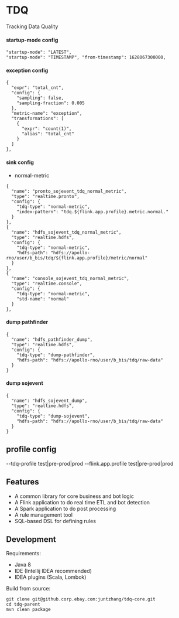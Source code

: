 # TDQ
Tracking Data Quality

#### startup-mode config
```
"startup-mode": "LATEST",
"startup-mode": "TIMESTAMP", "from-timestamp": 1628067300000,
```
#### exception config
```
{
  "expr": "total_cnt",
  "config": {
    "sampling": false,
    "sampling-fraction": 0.005
  },
  "metric-name": "exception",
  "transformations": [
    {
      "expr": "count(1)",
      "alias": "total_cnt"
    }
  ]
},
```


#### sink config
* normal-metric
```
{
  "name": "pronto_sojevent_tdq_normal_metric",
  "type": "realtime.pronto",
  "config": {
    "tdq-type": "normal-metric",
    "index-pattern": "tdq.${flink.app.profile}.metric.normal."
  }
},
{
  "name": "hdfs_sojevent_tdq_normal_metric",
  "type": "realtime.hdfs",
  "config": {
    "tdq-type": "normal-metric",
    "hdfs-path": "hdfs://apollo-rno/user/b_bis/tdq/${flink.app.profile}/metric/normal"
  }
},
{
  "name": "console_sojevent_tdq_normal_metric",
  "type": "realtime.console",
  "config": {
    "tdq-type": "normal-metric",
    "std-name": "normal"
  }
},
```

#### dump pathfinder
```
{
  "name": "hdfs_pathfinder_dump",
  "type": "realtime.hdfs",
  "config": {
    "tdq-type": "dump-pathfinder",
    "hdfs-path": "hdfs://apollo-rno/user/b_bis/tdq/raw-data"
  }
}
```
#### dump sojevent
```
{
  "name": "hdfs_sojevent_dump",
  "type": "realtime.hdfs",
  "config": {
    "tdq-type": "dump-sojevent",
    "hdfs-path": "hdfs://apollo-rno/user/b_bis/tdq/raw-data"
  }
}
```

## profile config
--tdq-profile test|pre-prod|prod
--flink.app.profile test|pre-prod|prod

## Features
* A common library for core business and bot logic
* A Flink application to do real time ETL and bot detection
* A Spark application to do post processing
* A rule management tool
* SQL-based DSL for defining rules

## Development
Requirements:

* Java 8
* IDE (Intellij IDEA recommended)
* IDEA plugins (Scala, Lombok)

Build from source:

```
git clone git@github.corp.ebay.com:juntzhang/tdq-core.git
cd tdq-parent
mvn clean package
```